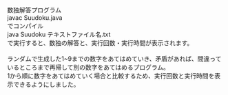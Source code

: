 数独解答プログラム\
javac Suudoku.java\
でコンパイル\
java Suudoku テキストファイル名.txt\
で実行すると、数独の解答と、実行回数・実行時間が表示されます。\
\
ランダムで生成した1~9までの数字をあてはめていき、矛盾があれば、間違っているところまで再帰して別の数字をあてはめるプログラム。\
1から順に数字をあてはめていく場合と比較するため、実行回数と実行時間を表示できるようにしました。
